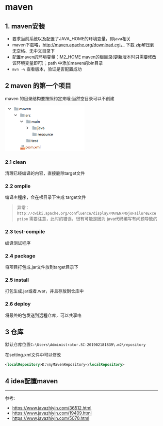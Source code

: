 # maven

## 1. maven安装

- 要求当前系统以及配置了JAVA_HOME的环境变量，即java相关
- maven下载咯，http://maven.apache.org/download.cgi， 下载.zip解压到无空格、无中文目录下
- 配置maven的环境变量：M2_HOME maven的根目录(更新版本时只需要修改该环境变量即可)；path 中添加maven的bin目录
- `mvn -v` 查看版本，验证是否配置成功

## 2 maven 的第一个项目

maven 的目录结构要按照约定来哦;当然空目录可以不创建

![maven约定的目录结构](img/01.jpg)

### 2.1 clean

清理已经编译的内容，直接删除target文件

### 2.2 ompile

编译主程序，会在根目录下生成 target文件

>异常：`http://cwiki.apache.org/confluence/display/MAVEN/MojoFailureException`
>需要注意，此时的错误，很有可能是因为 java代码编写有问题导致的

### 2.3 test-compile

编译测试程序

### 2.4 package

将项目打包成.jar文件放到target目录下

### 2.5 install

打包生成.jar或者.war，并且存放到仓库中

### 2.6 deploy

将最终的包发送到远程仓库，可以共享咯

## 3 仓库

默认仓库位置`C:\Users\Administrator.SC-201902181839\.m2\repository`

在setting.xml文件中可以修改

```xml
<localRepository>D:\myMavenRepository</localRepository>
```

## 4 idea配置maven

---
参考:

- https://www.javazhiyin.com/36512.html
- https://www.javazhiyin.com/19409.html
- https://www.javazhiyin.com/5070.html